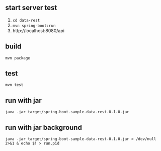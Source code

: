 start server test
------------

1.	`cd data-rest`
2.	`mvn spring-boot:run`
3.	http://localhost:8080/api

build
-----

`mvn package`

test
----

`mvn test`

run with jar
------------

`java -jar target/spring-boot-sample-data-rest-0.1.0.jar`

run with jar background
-----------------------

`java -jar target/spring-boot-sample-data-rest-0.1.0.jar > /dev/null 2>&1 & echo $! > run.pid`

